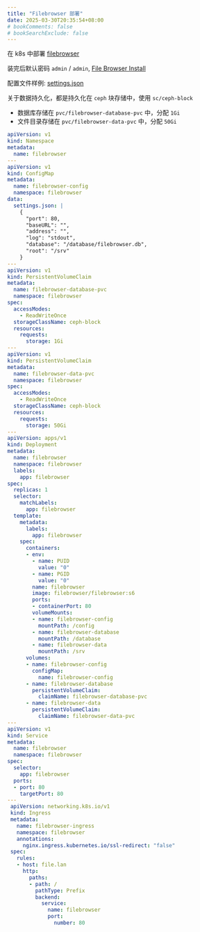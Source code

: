 ```yaml
---
title: "Filebrowser 部署"
date: 2025-03-30T20:35:54+08:00
# bookComments: false
# bookSearchExclude: false
---
```


在 k8s 中部署 [filebrowser](https://github.com/filebrowser/filebrowser)

装完后默认密码 `admin` / `admin`, [File Browser Install](https://filebrowser.org/installation)

配置文件样例: [settings.json](https://github.com/filebrowser/filebrowser/blob/master/docker/root/defaults/settings.json)

关于数据持久化，都是持久化在 `ceph` 块存储中，使用 `sc/ceph-block`

- 数据库存储在 `pvc/filebrowser-database-pvc` 中，分配 `1Gi`
- 文件目录存储在 `pvc/filebrowser-data-pvc` 中，分配 `50Gi`

```yaml
apiVersion: v1
kind: Namespace
metadata:
  name: filebrowser
---
apiVersion: v1
kind: ConfigMap
metadata:
  name: filebrowser-config
  namespace: filebrowser
data:
  settings.json: |
    {
      "port": 80,
      "baseURL": "",
      "address": "",
      "log": "stdout",
      "database": "/database/filebrowser.db",
      "root": "/srv"
    }
---
apiVersion: v1
kind: PersistentVolumeClaim
metadata:
  name: filebrowser-database-pvc
  namespace: filebrowser
spec:
  accessModes:
    - ReadWriteOnce
  storageClassName: ceph-block
  resources:
    requests:
      storage: 1Gi
---
apiVersion: v1
kind: PersistentVolumeClaim
metadata:
  name: filebrowser-data-pvc
  namespace: filebrowser
spec:
  accessModes:
    - ReadWriteOnce
  storageClassName: ceph-block
  resources:
    requests:
      storage: 50Gi
---
apiVersion: apps/v1
kind: Deployment
metadata:
  name: filebrowser
  namespace: filebrowser
  labels:
    app: filebrowser
spec:
  replicas: 1
  selector:
    matchLabels:
      app: filebrowser
  template:
    metadata:
      labels:
        app: filebrowser
    spec:
      containers:
      - env:
        - name: PUID
          value: "0"
        - name: PGID
          value: "0"
        name: filebrowser
        image: filebrowser/filebrowser:s6
        ports:
        - containerPort: 80
        volumeMounts:
        - name: filebrowser-config
          mountPath: /config
        - name: filebrowser-database
          mountPath: /database
        - name: filebrowser-data
          mountPath: /srv
      volumes:
      - name: filebrowser-config
        configMap:
          name: filebrowser-config
      - name: filebrowser-database
        persistentVolumeClaim:
          claimName: filebrowser-database-pvc
      - name: filebrowser-data
        persistentVolumeClaim:
          claimName: filebrowser-data-pvc
---
apiVersion: v1
kind: Service
metadata:
  name: filebrowser
  namespace: filebrowser
spec:
  selector:
    app: filebrowser
  ports:
  - port: 80
    targetPort: 80
---
 apiVersion: networking.k8s.io/v1
 kind: Ingress
 metadata:
   name: filebrowser-ingress
   namespace: filebrowser
   annotations:
     nginx.ingress.kubernetes.io/ssl-redirect: "false"
 spec:
   rules:
   - host: file.lan
     http:
       paths:
       - path: /
         pathType: Prefix
         backend:
           service:
             name: filebrowser
             port:
               number: 80
```